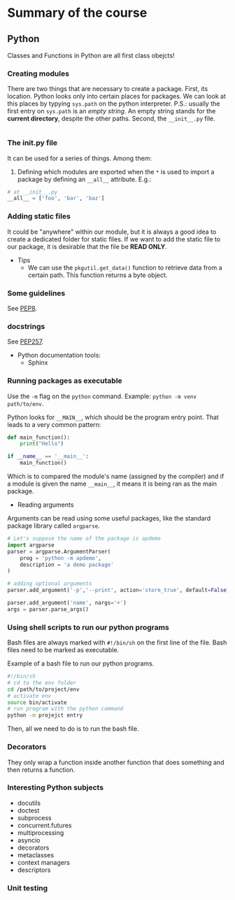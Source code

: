 # Summary of the course

## Python

Classes and Functions in Python are all first class obejcts!

### Creating modules

There are two things that are necessary to create a package. First, its location. Python looks only into certain places for packages. We can look at this places by typying `sys.path` on the python interpreter. P.S.: usually the first entry on `sys.path` is an *empty string*. An empty string stands for the **current directory**, despite the other paths. Second, the `__init__.py` file.

```python

```

### The __init__.py file

It can be used for a series of things. Among them:

1. Defining which modules are exported when the `*` is used to import a package by defining an `__all__` attribute. E.g.:

```python
# at __init__.py
__all__ = ['foo', 'bar', 'baz']
```

### Adding static files

It could be "anywhere" within our module, but it is always a good idea to create a dedicated folder for static files. If we want to add the static file to our package, it is desirable that the file be **READ ONLY**.

- Tips
  - We can use the `pkgutil.get_data()` function to retrieve data from a certain path. This function returns a byte object.

### Some guidelines

See [PEP8](https://www.python.org/dev/peps/pep-0008/).

### docstrings

See [PEP257](https://www.python.org/dev/peps/pep-0257/).

- Python documentation tools:
  - Sphinx

### Running packages as executable

Use the `-m` flag on the `python` command. Example: `python -m venv path/to/env`.

Python looks for `__MAIN__`, which should be the program entry point. That leads to a very common pattern:

```python
def main_function():
    print("Hello")

if __name__ == '__main__':
    main_function()
```

Which is to compared the module's name (assigned by the compiler) and if a module is given the name `__main__`, it means it is being ran as the main package.

- Reading arguments

Arguments can be read using some useful packages, like the standard package library called `argparse`.

```python
# Let's suppose the name of the package is apdemo
import argparse
parser = argparse.ArgumentParser(
    prog = 'python -m apdemo',
    description = 'a demo package'
)

# adding optional arguments
parser.add_argument('-p','--print', action='store_true', default=False)

parser.add_argument('name', nargs='+')
args = parser.parse_args()
```

### Using shell scripts to run our python programs

Bash files are always marked with `#!/bin/sh` on the first line of the file.
Bash files need to be marked as executable.

Example of a bash file to run our python programs.

```bash
#!/bin/sh
# cd to the env folder
cd /path/to/project/env
# activate env
source bin/activate
# run program with the python command
python -m projejct entry
```

Then, all we need to do is to run the bash file.

### Decorators

They only wrap a function inside another function that does something and then returns a function.

### Interesting Python subjects

- docutils
- doctest
- subprocess
- concurrent.futures
- multiprocessing
- asyncio
- decorators
- metaclasses
- context managers
- descriptors

### Unit testing

